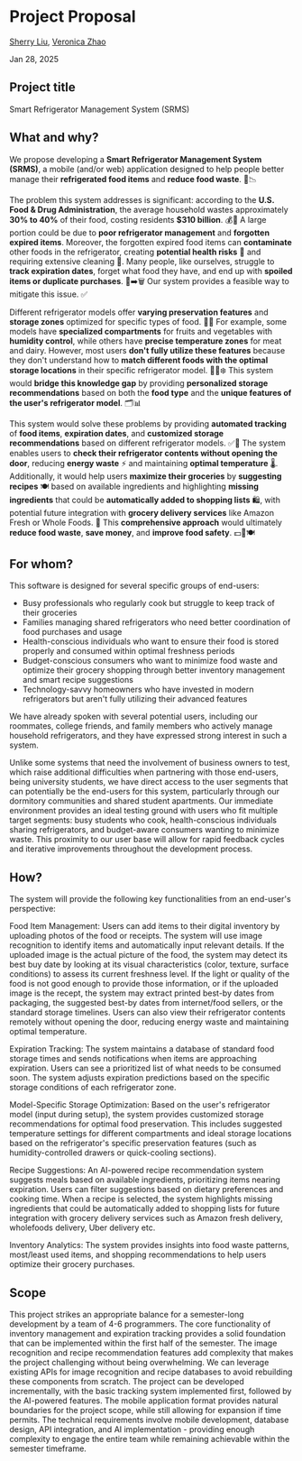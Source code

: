 # Project Proposal

[Sherry Liu](https://github.com/SherryKu), [Veronica Zhao](https://github.com/verozhao)

Jan 28, 2025

## Project title

Smart Refrigerator Management System (SRMS)

## What and why?

We propose developing a **Smart Refrigerator Management System (SRMS)**, a mobile (and/or web) application designed to help people better manage their **refrigerated food items** and **reduce food waste**. 🥦📉 

The problem this system addresses is significant: according to the **U.S. Food & Drug Administration**, the average household wastes approximately **30% to 40%** of their food, costing residents **$310 billion**. 💰🚮 A large portion could be due to **poor refrigerator management** and **forgotten expired items**. Moreover, the forgotten expired food items can **contaminate** other foods in the refrigerator, creating **potential health risks** 🤢 and requiring extensive cleaning 🧼. Many people, like ourselves, struggle to **track expiration dates**, forget what food they have, and end up with **spoiled items or duplicate purchases**. 🛒➡️🗑️ Our system provides a feasible way to mitigate this issue. ✅

Different refrigerator models offer **varying preservation features** and **storage zones** optimized for specific types of food. 🥩🧀 For example, some models have **specialized compartments** for fruits and vegetables with **humidity control**, while others have **precise temperature zones** for meat and dairy. However, most users **don't fully utilize these features** because they don't understand how to **match different foods with the optimal storage locations** in their specific refrigerator model. 🤷‍♂️❄️ This system would **bridge this knowledge gap** by providing **personalized storage recommendations** based on both the **food type** and the **unique features of the user's refrigerator model**. 🗂️📊

This system would solve these problems by providing **automated tracking** of **food items**, **expiration dates**, and **customized storage recommendations** based on different refrigerator models. ✅📆 The system enables users to **check their refrigerator contents without opening the door**, reducing **energy waste** ⚡ and maintaining **optimal temperature** 🌡️. Additionally, it would help users **maximize their groceries** by **suggesting recipes** 🍽️ based on available ingredients and highlighting **missing ingredients** that could be **automatically added to shopping lists** 🛍️, with potential future integration with **grocery delivery services** like Amazon Fresh or Whole Foods. 🚚 This **comprehensive approach** would ultimately **reduce food waste**, **save money**, and **improve food safety**. 💵🌱🍽️

## For whom?

This software is designed for several specific groups of end-users:

- Busy professionals who regularly cook but struggle to keep track of their groceries
- Families managing shared refrigerators who need better coordination of food purchases and usage
- Health-conscious individuals who want to ensure their food is stored properly and consumed within optimal freshness periods
- Budget-conscious consumers who want to minimize food waste and optimize their grocery shopping through better inventory management and smart recipe suggestions
- Technology-savvy homeowners who have invested in modern refrigerators but aren't fully utilizing their advanced features

We have already spoken with several potential users, including our roommates, college friends, and family members who actively manage household refrigerators, and they have expressed strong interest in such a system.

Unlike some systems that need the involvement of business owners to test, which raise additional difficulties when partnering with those end-users, being university students, we have direct access to the user segments that can potentially be the end-users for this system, particularly through our dormitory communities and shared student apartments. Our immediate environment provides an ideal testing ground with users who fit multiple target segments: busy students who cook, health-conscious individuals sharing refrigerators, and budget-aware consumers wanting to minimize waste. This proximity to our user base will allow for rapid feedback cycles and iterative improvements throughout the development process.

## How?

The system will provide the following key functionalities from an end-user's perspective:

Food Item Management: Users can add items to their digital inventory by uploading photos of the food or receipts. The system will use image recognition to identify items and automatically input relevant details. If the uploaded image is the actual picture of the food, the system may detect its best buy date by looking at its visual characteristics (color, texture, surface conditions) to assess its current freshness level. If the light or quality of the food is not good enough to provide those information, or if the uploaded image is the recept, the system may extract printed best-by dates from packaging, the suggested best-by dates from internet/food sellers, or the standard storage timelines. Users can also view their refrigerator contents remotely without opening the door, reducing energy waste and maintaining optimal temperature.

Expiration Tracking: The system maintains a database of standard food storage times and sends notifications when items are approaching expiration. Users can see a prioritized list of what needs to be consumed soon. The system adjusts expiration predictions based on the specific storage conditions of each refrigerator zone.

Model-Specific Storage Optimization: Based on the user's refrigerator model (input during setup), the system provides customized storage recommendations for optimal food preservation. This includes suggested temperature settings for different compartments and ideal storage locations based on the refrigerator's specific preservation features (such as humidity-controlled drawers or quick-cooling sections).

Recipe Suggestions: An AI-powered recipe recommendation system suggests meals based on available ingredients, prioritizing items nearing expiration. Users can filter suggestions based on dietary preferences and cooking time. When a recipe is selected, the system highlights missing ingredients that could be automatically added to shopping lists for future integration with grocery delivery services such as Amazon fresh delivery, wholefoods delivery, Uber delivery etc.

Inventory Analytics: The system provides insights into food waste patterns, most/least used items, and shopping recommendations to help users optimize their grocery purchases.

## Scope


This project strikes an appropriate balance for a semester-long development by a team of 4-6 programmers. The core functionality of inventory management and expiration tracking provides a solid foundation that can be implemented within the first half of the semester. The image recognition and recipe recommendation features add complexity that makes the project challenging without being overwhelming. We can leverage existing APIs for image recognition and recipe databases to avoid rebuilding these components from scratch. The project can be developed incrementally, with the basic tracking system implemented first, followed by the AI-powered features. The mobile application format provides natural boundaries for the project scope, while still allowing for expansion if time permits. The technical requirements involve mobile development, database design, API integration, and AI implementation - providing enough complexity to engage the entire team while remaining achievable within the semester timeframe.

